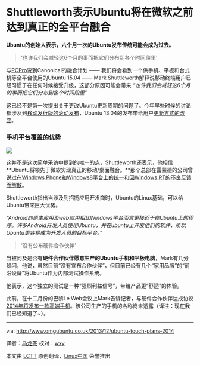 Shuttleworth表示Ubuntu将在微软之前达到真正的全平台融合
================================================================================
**Ubuntu的创始人表示，六个月一次的Ubuntu发布传统可能会成为过去。**

> ‘也许我们会减轻这6个月的事而把它们分布到各个时间段里’

与[PCPro][1]说到Canonical的融合计划 —— 我们将会看到一个供手机、平板和台式机等全平台使用的Ubuntu 15.04 —— Mark Shuttleworth解释说移动终端用户已经习惯于在任何时候接受升级，这部分原因可能会带来 *“也许我们会减轻这6个月的事而把它们分布到各个时间段里”*

这已经不是第一次提出关于更改Ubuntu更新周期的问题了。今年早些时候的讨论都涉及到[移动发行版的滚动发布][2]，Ubuntu 13.04的发布带给用户[更新方式的改变][3]。

### 手机平台覆盖的优势 ###

![](http://www.omgubuntu.co.uk/wp-content/uploads/2013/12/mark-tile-300x171.jpg)

这并不是这次简单采访中提到的唯一的点，Shuttleworth还表示，他相信**Ubuntu将领先于微软实现真正的移动/桌面融合。**那个总部在雷蒙德的公司曾说过[在Windows Phone和Windows8平台上的统一][4]和[因Windows RT的不良反馈而解散][5]。

Shuttleworth指出当涉及到招揽应用开发商时，Ubuntu的Linux基础，可以给Ubuntu带来巨大优势。

*“Android的原生应用及web应用相比Windows平台而言更接近于在Ubuntu上的程序。许多Android开发人员使用Ubuntu，并在ubuntu上开发他们的软件，所以Ubuntu更容易成为开发人员的目标平台。”*

> ‘没有公布硬件合作伙伴’

当被问及是否有**硬件合作伙伴愿意生产的Ubuntu手机和平板电脑**，Mark有几分躲闪，他说，虽然目前“没有宣布合作伙伴”，但目前已经有几个“家用品牌”的“前沿设备”将Ubuntu作为内部测试操作系统。

他表示，这个独立的测试是一种“强烈利益信号”，带给产品更“舒适”的体验。

此前，在十二月份的巴黎Le Web会议上Mark告诉记者，与硬件合作伙伴达成协议[2014年将发布一款高端手机][6]。该公司生产的手机的名称尚未透露（译注：现在我们已经知道了~）。

--------------------------------------------------------------------------------

via: http://www.omgubuntu.co.uk/2013/12/ubuntu-touch-plans-2014

译者：[乌龙茶](https://github.com/yechunxiao19) 校对：[wxy](https://github.com/wxy)

本文由 [LCTT](https://github.com/LCTT/TranslateProject) 原创翻译，[Linux中国](http://linux.cn/) 荣誉推出

[1]:http://www.pcpro.co.uk/news/interviews/386080/mark-shuttleworth-interview-taking-ubuntu-beyond-desktops
[2]:http://www.omgubuntu.co.uk/2013/02/ubuntu-to-discuss-rolling-release-move-at-next-weeks-uds
[3]:http://www.omgubuntu.co.uk/2013/08/phased-updates-to-start-rolling-out-for-ubuntu-13-04
[4]:http://blogs.wsj.com/cio/2013/10/24/microsoft-moves-closer-to-mobile-desktop-convergence/
[5]:http://www.theguardian.com/technology/2013/nov/26/microsoft-kill-windows-rt-larson-green
[6]:http://www.omgubuntu.co.uk/2013/12/ubuntu-touch-signs-first-hardware-partner-will-debut-high-end-phone-2014
